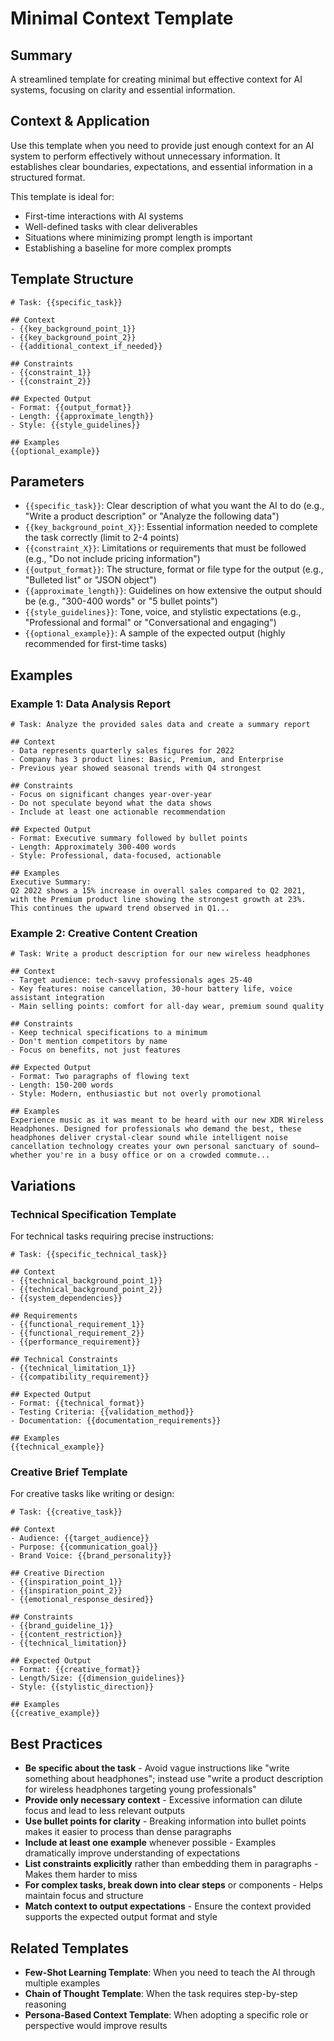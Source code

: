 # Minimal Context Template

## Summary
A streamlined template for creating minimal but effective context for AI systems, focusing on clarity and essential information.

## Context & Application
Use this template when you need to provide just enough context for an AI system to perform effectively without unnecessary information. It establishes clear boundaries, expectations, and essential information in a structured format.

This template is ideal for:
- First-time interactions with AI systems
- Well-defined tasks with clear deliverables
- Situations where minimizing prompt length is important
- Establishing a baseline for more complex prompts

## Template Structure

```
# Task: {{specific_task}}

## Context
- {{key_background_point_1}}
- {{key_background_point_2}}
- {{additional_context_if_needed}}

## Constraints
- {{constraint_1}}
- {{constraint_2}}

## Expected Output
- Format: {{output_format}}
- Length: {{approximate_length}}
- Style: {{style_guidelines}}

## Examples
{{optional_example}}
```

## Parameters

- `{{specific_task}}`: Clear description of what you want the AI to do (e.g., "Write a product description" or "Analyze the following data")
- `{{key_background_point_X}}`: Essential information needed to complete the task correctly (limit to 2-4 points)
- `{{constraint_X}}`: Limitations or requirements that must be followed (e.g., "Do not include pricing information")
- `{{output_format}}`: The structure, format or file type for the output (e.g., "Bulleted list" or "JSON object")
- `{{approximate_length}}`: Guidelines on how extensive the output should be (e.g., "300-400 words" or "5 bullet points")
- `{{style_guidelines}}`: Tone, voice, and stylistic expectations (e.g., "Professional and formal" or "Conversational and engaging")
- `{{optional_example}}`: A sample of the expected output (highly recommended for first-time tasks)

## Examples

### Example 1: Data Analysis Report

```
# Task: Analyze the provided sales data and create a summary report

## Context
- Data represents quarterly sales figures for 2022
- Company has 3 product lines: Basic, Premium, and Enterprise
- Previous year showed seasonal trends with Q4 strongest

## Constraints
- Focus on significant changes year-over-year
- Do not speculate beyond what the data shows
- Include at least one actionable recommendation

## Expected Output
- Format: Executive summary followed by bullet points
- Length: Approximately 300-400 words
- Style: Professional, data-focused, actionable

## Examples
Executive Summary:
Q2 2022 shows a 15% increase in overall sales compared to Q2 2021, with the Premium product line showing the strongest growth at 23%. This continues the upward trend observed in Q1...
```

### Example 2: Creative Content Creation

```
# Task: Write a product description for our new wireless headphones

## Context
- Target audience: tech-savvy professionals ages 25-40
- Key features: noise cancellation, 30-hour battery life, voice assistant integration
- Main selling points: comfort for all-day wear, premium sound quality

## Constraints
- Keep technical specifications to a minimum
- Don't mention competitors by name
- Focus on benefits, not just features

## Expected Output
- Format: Two paragraphs of flowing text
- Length: 150-200 words
- Style: Modern, enthusiastic but not overly promotional

## Examples
Experience music as it was meant to be heard with our new XDR Wireless Headphones. Designed for professionals who demand the best, these headphones deliver crystal-clear sound while intelligent noise cancellation technology creates your own personal sanctuary of sound—whether you're in a busy office or on a crowded commute...
```

## Variations

### Technical Specification Template
For technical tasks requiring precise instructions:

```
# Task: {{specific_technical_task}}

## Context
- {{technical_background_point_1}}
- {{technical_background_point_2}}
- {{system_dependencies}}

## Requirements
- {{functional_requirement_1}}
- {{functional_requirement_2}}
- {{performance_requirement}}

## Technical Constraints
- {{technical_limitation_1}}
- {{compatibility_requirement}}

## Expected Output
- Format: {{technical_format}}
- Testing Criteria: {{validation_method}}
- Documentation: {{documentation_requirements}}

## Examples
{{technical_example}}
```

### Creative Brief Template
For creative tasks like writing or design:

```
# Task: {{creative_task}}

## Context
- Audience: {{target_audience}}
- Purpose: {{communication_goal}}
- Brand Voice: {{brand_personality}}

## Creative Direction
- {{inspiration_point_1}}
- {{inspiration_point_2}}
- {{emotional_response_desired}}

## Constraints
- {{brand_guideline_1}}
- {{content_restriction}}
- {{technical_limitation}}

## Expected Output
- Format: {{creative_format}}
- Length/Size: {{dimension_guidelines}}
- Style: {{stylistic_direction}}

## Examples
{{creative_example}}
```

## Best Practices

- **Be specific about the task** - Avoid vague instructions like "write something about headphones"; instead use "write a product description for wireless headphones targeting young professionals"
- **Provide only necessary context** - Excessive information can dilute focus and lead to less relevant outputs
- **Use bullet points for clarity** - Breaking information into bullet points makes it easier to process than dense paragraphs
- **Include at least one example** whenever possible - Examples dramatically improve understanding of expectations
- **List constraints explicitly** rather than embedding them in paragraphs - Makes them harder to miss
- **For complex tasks, break down into clear steps** or components - Helps maintain focus and structure
- **Match context to output expectations** - Ensure the context provided supports the expected output format and style

## Related Templates

- **Few-Shot Learning Template**: When you need to teach the AI through multiple examples
- **Chain of Thought Template**: When the task requires step-by-step reasoning
- **Persona-Based Context Template**: When adopting a specific role or perspective would improve results
